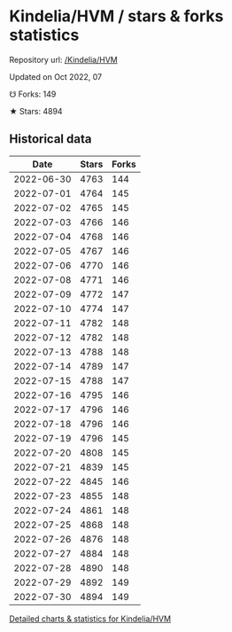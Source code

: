 # Kindelia/HVM / stars & forks statistics

Repository url: [/Kindelia/HVM](https://github.com/Kindelia/HVM)

Updated on Oct 2022, 07

☋ Forks: 149

★ Stars: 4894

## Historical data
| Date | Stars | Forks |
|------|-------|-------|
| 2022-06-30 | 4763 | 144 | 
| 2022-07-01 | 4764 | 145 | 
| 2022-07-02 | 4765 | 145 | 
| 2022-07-03 | 4766 | 146 | 
| 2022-07-04 | 4768 | 146 | 
| 2022-07-05 | 4767 | 146 | 
| 2022-07-06 | 4770 | 146 | 
| 2022-07-08 | 4771 | 146 | 
| 2022-07-09 | 4772 | 147 | 
| 2022-07-10 | 4774 | 147 | 
| 2022-07-11 | 4782 | 148 | 
| 2022-07-12 | 4782 | 148 | 
| 2022-07-13 | 4788 | 148 | 
| 2022-07-14 | 4789 | 147 | 
| 2022-07-15 | 4788 | 147 | 
| 2022-07-16 | 4795 | 146 | 
| 2022-07-17 | 4796 | 146 | 
| 2022-07-18 | 4796 | 146 | 
| 2022-07-19 | 4796 | 145 | 
| 2022-07-20 | 4808 | 145 | 
| 2022-07-21 | 4839 | 145 | 
| 2022-07-22 | 4845 | 146 | 
| 2022-07-23 | 4855 | 148 | 
| 2022-07-24 | 4861 | 148 | 
| 2022-07-25 | 4868 | 148 | 
| 2022-07-26 | 4876 | 148 | 
| 2022-07-27 | 4884 | 148 | 
| 2022-07-28 | 4890 | 148 | 
| 2022-07-29 | 4892 | 149 | 
| 2022-07-30 | 4894 | 149 | 


[Detailed charts & statistics for Kindelia/HVM](https://reviewgithub.com/rep/Kindelia/HVM)
